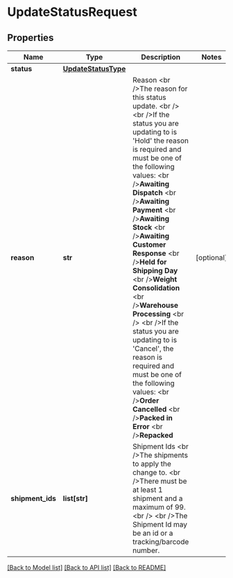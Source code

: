 # UpdateStatusRequest

## Properties
Name | Type | Description | Notes
------------ | ------------- | ------------- | -------------
**status** | [**UpdateStatusType**](UpdateStatusType.md) |  | 
**reason** | **str** | Reason &lt;br /&gt;The reason for this status update. &lt;br /&gt;             &lt;br /&gt;If the status you are updating to is &#x27;Hold&#x27; the reason is required and must be one of the following values: &lt;br /&gt;**Awaiting Dispatch** &lt;br /&gt;**Awaiting Payment** &lt;br /&gt;**Awaiting Stock** &lt;br /&gt;**Awaiting Customer Response** &lt;br /&gt;**Held for Shipping Day** &lt;br /&gt;**Weight Consolidation** &lt;br /&gt;**Warehouse Processing** &lt;br /&gt;             &lt;br /&gt;If the status you are updating to is &#x27;Cancel&#x27;, the reason is required and must be one of the following values: &lt;br /&gt;**Order Cancelled** &lt;br /&gt;**Packed in Error** &lt;br /&gt;**Repacked** | [optional] 
**shipment_ids** | **list[str]** | Shipment Ids &lt;br /&gt;The shipments to apply the change to. &lt;br /&gt;There must be at least 1 shipment and a maximum of 99. &lt;br /&gt;             &lt;br /&gt;The Shipment Id may be an id or a tracking/barcode number. | 

[[Back to Model list]](../README.md#documentation-for-models) [[Back to API list]](../README.md#documentation-for-api-endpoints) [[Back to README]](../README.md)

